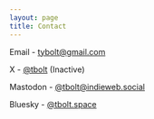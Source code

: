 ```yaml
---
layout: page
title: Contact
---
```


Email - [tybolt@gmail.com](mailto:tybolt@gmail.com)

X - [@tbolt](https://x.com/tbolt) (Inactive)

Mastodon - [@tbolt@indieweb.social](https://indieweb.social/@tbolt)

Bluesky - [@tbolt.space](https://bsky.app/profile/tbolt.space)
